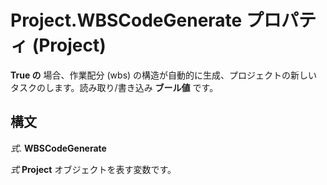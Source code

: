 
# Project.WBSCodeGenerate プロパティ (Project)

 **True の** 場合、作業配分 (wbs) の構造が自動的に生成、プロジェクトの新しいタスクのします。読み取り/書き込み **ブール値** です。


## 構文

 _式_. **WBSCodeGenerate**

 _式_ **Project** オブジェクトを表す変数です。

